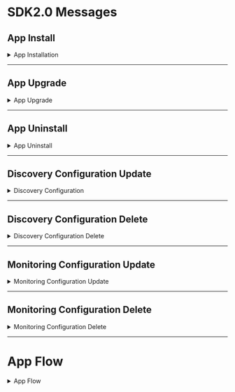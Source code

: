 # SDK2.0 Messages

## App Install
<details><summary>App Installation </summary>

<details><summary>Sequence Diagram</summary>

```plantuml
@startuml install message

title SDK2.0 Install Message Flow

inboundchannel -> messagesorter: Install Message
messagesorter  -> serviceregistry: Install Message

serviceregistry -> gatewaymanager: Install Message
gatewaymanager --> serviceregistry: Install Message Response
@enduml
```

![Screenshot](/home/snuramjirajukammila/config_files/architectures/out/Gateway/sdk2/installmessage.png)

</details>

<details><summary>Install Message[Json]</summary>

```json
{
  "messageId": "5a578452-bfd6-4614-8d79-bda3bb0adfa9",
  "messageVersion": "2.0.0",
  "appIntegrationId": "0bc95e12-ac99-427b-bf48-2235f198d970",
  "referenceId": "dc8abeaf-fd1f-44e0-b3ee-1142d277b040",
  "app": "AppController",
  "module": "App",
  "subtype": "Core",
  "action": "Install",
  "managementProfileId": "b4a64f28-e531-455e-b0ea-d5c853b4078a",
  "payload": {
    "app": "sample-sdk-app",
    "version": "1.0.0",
    "helm": {
      "pullType": "chart",
      "url": null,
      "credentials": {
        "username": null,
        "password": null,
        "token": null
      }
    },
    "maven": {
      "url": null
    }
  }
}

```
</details>

</details>

---

## App Upgrade

<details><summary>App Upgrade </summary>

<details><summary>Sequence Diagram</summary>

```plantuml
@startuml upgrade message

title SDK2.0 App Upgrade Message Flow

inboundchannel -> messagesorter: Upgrade Message
messagesorter  -> serviceregistry: Upgrade Message

serviceregistry -> gatewaymanager: Upgrade Message
gatewaymanager --> serviceregistry: Upgrade Message Response
@enduml
```
</details>

<details><summary>Upgrade Message[Json]</summary>

```json
{
  "messageId": "3cff7fd9-a629-4c25-954b-7cc7611ca6ab",
  "messageVersion": "2.0.0",
  "appIntegrationId": "0bc95e12-ac99-427b-bf48-2235f198d970",
  "referenceId": "cce5d149-d09e-42b8-9b0a-b4da951cce59",
  "app": "AppController",
  "module": "App",
  "subtype": "Core",
  "action": "Update",
  "managementProfileId": "b4a64f28-e531-455e-b0ea-d5c853b4078a",
  "payload": {
    "app": "sample-sdk-app",
    "version": "1.1.0",
    "helm": {
      "pullType": "chart",
      "url": null,
      "credentials": {
        "username": null,
        "password": null,
        "token": null
      }
    },
    "maven": {
      "url": null
    }
  }
}

```
</details>

</details>

---

## App Uninstall

<details><summary>App Uninstall </summary>

<details><summary>Sequence Diagram</summary>

```plantuml
@startuml Uninstall message

title SDK2.0 App Uninstall Message Flow

inboundchannel -> messagesorter: Uninstall Message
messagesorter  -> serviceregistry: Uninstall Message

serviceregistry -> gatewaymanager: Uninstall Message
gatewaymanager --> serviceregistry: Uninstall Message Response
@enduml
```
</details>

<details><summary>Uninstall Message[Json]</summary>

```json
{
  "messageId": "b660d3ba-8f23-4f10-92ac-753fc5253e9e",
  "messageVersion": "2.0.0",
  "appIntegrationId": "0bc95e12-ac99-427b-bf48-2235f198d970",
  "referenceId": "2cc4cd9e-dde4-48e9-8936-77d553da1526",
  "app": "AppController",
  "module": "App",
  "subtype": "Core",
  "action": "Uninstall",
  "managementProfileId": "b4a64f28-e531-455e-b0ea-d5c853b4078a",
  "payload": {
    "app": "sample-sdk-app"
  }
}

```
</details>

</details>

---

## Discovery Configuration Update


<details><summary>Discovery Configuration </summary>

<details><summary>Sequence Diagram</summary>

```plantuml
@startuml Uninstall message

title SDK2.0 App Discovery Message Flow

inboundchannel -> messagesorter: Discovery Configuration
messagesorter  -> schedulerservice: Discovery Scheduled Message

messagesorter  -> App: Discovery on-demand Message
schedulerservice  -> App: Discovery Scheduled Message
App -> outboundchannel : Resource Data
App -> outboundchannel : Relationship Data

@enduml
```
</details>

<details><summary>Discovery Configuration [Json]</summary>

```json
{
  "messageId": "e92fbcce-91a1-4a90-97dd-f90be627cdc9",
  "messageVersion": "2.0.0",
  "appIntegrationId": "INTG-c7afb76c-a74e-4c40-bfab-3bffd5223a2f",
  "managementProfileId": "9d3f3eec-28f9-4696-9b8b-1d801692e036",
  "gateway": "9d3f3eec-28f9-4696-9b8b-1d801692e036",
  "module": "Discovery",
  "subtype": "Configuration",
  "app": "mock-vcenter-tested",
  "action": "Update",
  "configurationId": "ADAPTER-MANIFEST-65a5e123-65ad-41bc-8247-e8b12b11c09c",
  "configurationName": "vCenterTest1",
  "payload": {
    "data": {
      "port": "45000",
      "ipAddress": "172.25.252.193",
      "vcenterName": "vcenter1",
      "protocol": "http",
      "credentialId": [
        "6tAMNkXh5mSgVKUUVyNyTeWv"
      ]
    },
    "nativeTypes": {
      "vm": {
        "resourceType": "Server"
      },
      "host": {
        "resourceType": "Server"
      }
    }
  },
  "requireAck": false,
  "sha": "b87430a5051dec140907ead5a7a0c4bd0ef6a15e104d1300c0e00d58c3a720a6"
}

```
</details>

</details>

---

## Discovery Configuration Delete

<details><summary>Discovery Configuration Delete</summary>

<details><summary>Sequence Diagram</summary>

```plantuml
@startuml Uninstall message

title SDK2.0 App Uninstall Message Flow

inboundchannel -> messagesorter: Discovery Configuration
messagesorter  -> schedulerservice: Discovery Scheduled Delete Message

@enduml
```
</details>

<details><summary>Discovery Configuration Delete[Json]</summary>

```json
{
  "messageId": "461e8c70-fae6-4178-a085-d4097d98b862",
  "messageVersion": "2.0.0",
  "appIntegrationId": "INTG-e195bc0d-1bd7-4392-b87a-86a2d5304a04",
  "managementProfileId": "9d3f3eec-28f9-4696-9b8b-1d801692e036",
  "gateway": "9d3f3eec-28f9-4696-9b8b-1d801692e036",
  "module": "Discovery",
  "subtype": "Configuration",
  "app": "mock-vcenter-tested",
  "action": "Delete",
  "configurationId": "ADAPTER-MANIFEST-3c53e214-49fd-4755-85fe-883e6d6a0bfe",
  "configurationName": "vCenterTest",
  "payload": {
    "data": {
      "port": "45000",
      "protocol": "http",
      "ipAddress": "172.25.252.193",
      "vcenterName": "vcenter1",
      "credentialId": [
        "6tAMNkXh5mSgVKUUVyNyTeWv"
      ]
    },
    "nativeTypes": {
      "vm": {
        "resourceType": "Server"
      },
      "host": {
        "resourceType": "Server"
      }
    }
  },
  "requireAck": false
}

```
</details>

</details>

---

## Monitoring Configuration Update


<details><summary>Monitoring Configuration Update</summary>

<details><summary>Sequence Diagram</summary>

```plantuml
@startuml Monitoring Configuration Update

title SDK2.0 App Monitoring Configuration Message Flow

inboundchannel -> messagesorter: Monitoring Configuration
messagesorter  -> schedulerservice: Monitoring Configuration

@enduml
```
</details>

<details><summary>Monitoring Configuration [Json]</summary>

```json
{
  "messageId": "73f8ad5a-2619-443e-9034-0b8b80f08ab1",
  "messageVersion": "2.0.0",
  "app": "mock-vcenter-tested",
  "module": "Monitoring",
  "subtype": "Configuration",
  "action": "Update",
  "payload": {
    "templateId": "2ff1793f-edbc-426d-ada1-1cd30af71c55",
    "nativeType": "host",
    "monitors": {
      "Performance Monitor mock-vcenter-tested host ": {
        "name": "Performance Monitor mock-vcenter-tested host ",
        "uuid": "1cec604c-3362-438a-8f8d-adcb9d23b400",
        "frequency": 5,
        "metrics": {
          "system_cpu_usage_utilization": {
            "availibityMetric": true,
            "units": "%",
            "graph": {
              "graphPoint": true
            },
            "notification": {
              "raiseAlert": true,
              "alertOn": "Static",
              "warn": {
                "operator": "GREATER_THAN",
                "value": "50",
                "repeat": 1
              },
              "critical": {
                "operator": "GREATER_THAN",
                "value": "70",
                "repeat": 1
              }
            },
            "formatPlottedValue": false
          }
        }
      }
    },
    "templateCustomization": {
      "customComponentThresholds": []
    }
  }
}

```
</details>

</details>

---

## Monitoring Configuration Delete


<details><summary>Monitoring Configuration Delete</summary>

<details><summary>Sequence Diagram</summary>

```plantuml
@startuml Monitoring Configuration Delete

title SDK2.0 App Monitoring Configuration Delete Message Flow

inboundchannel -> messagesorter: Monitoring Configuration
messagesorter  -> schedulerservice: Monitoring Configuration

@enduml
```
</details>

<details><summary>Monitoring Configuration [Json]</summary>

```json
```
</details>

</details>

---

# App Flow

<details><summary>App Flow</summary>

<details><summary>Sequence Diagram</summary>

```plantuml
@startuml App message flow

title App message flow

platform.or.content.core <-- app.core
app.core <- app: Bootstrap and intialization
platform.or.content.core <- app.core : Cache and message publisher init
app -> app.core : Register action handlers
app ->  app.core : Register resource type handlers
app ->  app.core : Register debug handlers
app ->  app.core : Register log handler
platform.or.content.core -> app.core : Discovery message
app.core -> app : Processed discovery message
app -> target : Discover resources and its relationships
target -> app : Construct discovery payload
app -> app.core : Filtering resources
app -> app.core : Filtering relationships
app -> app.core : Resource update
app -> app.core : Resource delete
app -> app.core : Chunking resources
app.core -> platform.or.content.core : Resource publisher
app -> app.core : Relationship acknowledge sender
app -> app.core : Relationship delete
app -> app.core : Chunking relationships
app.core -> platform.or.content.core : Relationship publisher
platform.or.content.core -> app.core : monitoring message
app.core -> app : Processed monitoring message
app -> target : Monitor resources
target -> app : Construct monitoring payload
app -> app.core : Metric and alert processing
app.core -> platform.or.content.core : Metric publisher
app.core -> platform.or.content.core : Alert publisher

@enduml
```
</details>
</details>



